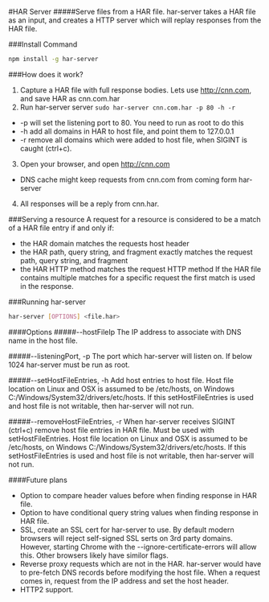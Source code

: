 #HAR Server
#####Serve files from a HAR file.
har-server takes a HAR file as an input, and creates a HTTP server which will replay responses from the HAR file.

###Install Command
```bash
npm install -g har-server
```

###How does it work?
1. Capture a HAR file with full response bodies.  Lets use http://cnn.com, and save HAR as cnn.com.har
2. Run har-server server `sudo har-server cnn.com.har -p 80 -h -r`
 * -p will set the listening port to 80.  You need to run as root to do this
 * -h add all domains in HAR to host file, and point them to 127.0.0.1
 * -r remove all domains which were added to host file, when SIGINT is caught (ctrl+c).
3. Open your browser, and open http://cnn.com
 * DNS cache might keep requests from cnn.com from coming form har-server
4. All responses will be a reply from cnn.har.

###Serving a resource
A request for a resource is considered to be a match of a HAR file entry if and only if:
* the HAR domain matches the requests host header
* the HAR path, query string, and fragment exactly matches the request path, query string, and fragment
* the HAR HTTP method matches the request HTTP method
If the HAR file contains multiple matches for a specific request the first match is used in the response.

###Running har-server
```bash
har-server [OPTIONS] <file.har>
```

####Options
#####--hostFileIp
The IP address to associate with DNS name in the host file.

#####--listeningPort, -p
The port which har-server will listen on.  If below 1024 har-server must be run as root.

#####--setHostFileEntries, -h
Add host entries to host file.  Host file location on Linux and OSX is assumed to be /etc/hosts, on Windows C:/Windows/System32/drivers/etc/hosts.
If this setHostFileEntries is used and host file is not writable, then har-server will not run.

#####--removeHostFileEntries, -r
When har-server receives SIGINT (ctrl+c) remove host file entries in HAR file.  Must be used with setHostFileEntries.
Host file location on Linux and OSX is assumed to be /etc/hosts, on Windows C:/Windows/System32/drivers/etc/hosts. If
this setHostFileEntries is used and host file is not writable, then har-server will not run.


####Future plans
* Option to compare header values before when finding response in HAR file.
* Option to have conditional query string values when finding response in HAR file.
* SSL, create an SSL cert for har-server to use.  By default modern browsers will reject self-signed SSL serts on 3rd party
domains.  However, starting Chrome with the --ignore-certificate-errors will allow this.  Other browsers likely have similor
flags.
* Reverse proxy requests which are not in the HAR.  har-server would have to pre-fetch DNS records before modifying the host
file.  When a request comes in, request from the IP address and set the host header.
* HTTP2 support.

